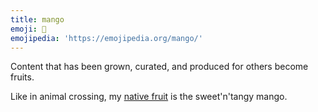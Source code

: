 ```yaml
---
title: mango
emoji: 🥭
emojipedia: 'https://emojipedia.org/mango/'
---
```

Content that has been grown, curated, and produced for others become fruits. 

Like in animal crossing, my [native fruit](https://animalcrossing.fandom.com/wiki/Fruit#Native_Fruits) is the sweet'n'tangy mango. 
